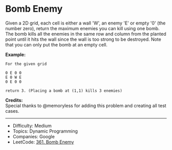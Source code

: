# Bomb Enemy

Given a 2D grid, each cell is either a wall 'W', an enemy 'E' or empty '0' (the number zero), return the maximum enemies you can kill using one bomb.
The bomb kills all the enemies in the same row and column from the planted point until it hits the wall since the wall is too strong to be destroyed.
Note that you can only put the bomb at an empty cell.

**Example:**  
```
For the given grid

0 E 0 0
E 0 W E
0 E 0 0

return 3. (Placing a bomb at (1,1) kills 3 enemies)
```

**Credits:**  
Special thanks to @memoryless for adding this problem and creating all test cases.

---

* Difficulty: Medium
* Topics: Dynamic Programming
* Companies: Google
* LeetCode: [361. Bomb Enemy](https://leetcode.com/problems/bomb-enemy/description/)
